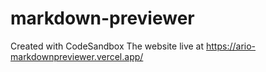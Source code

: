 # markdown-previewer
Created with CodeSandbox
The website live at https://ario-markdownpreviewer.vercel.app/
